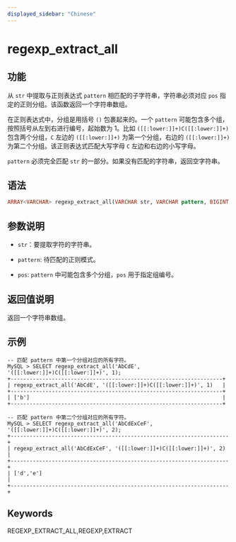 ```yaml
---
displayed_sidebar: "Chinese"
---
```


# regexp_extract_all

## 功能

从 `str` 中提取与正则表达式 `pattern` 相匹配的子字符串，字符串必须对应 `pos` 指定的正则分组。该函数返回一个字符串数组。

在正则表达式中，分组是用括号 `()` 包裹起来的。一个 `pattern` 可能包含多个组，按照括号从左到右进行编号，起始数为 1。比如 `([[:lower:]]+)C([[:lower:]]+)` 包含两个分组，`C` 左边的 `([[:lower:]]+)` 为第一个分组，右边的 `([[:lower:]]+)` 为第二个分组。该正则表达式匹配大写字母 `C` 左边和右边的小写字母。

`pattern` 必须完全匹配 `str` 的一部分。如果没有匹配的字符串，返回空字符串。

## 语法

```Haskell
ARRAY<VARCHAR> regexp_extract_all(VARCHAR str, VARCHAR pattern, BIGINT pos)
```

## 参数说明

- `str`：要提取字符的字符串。

- `pattern`: 待匹配的正则模式。

- `pos`: `pattern` 中可能包含多个分组，`pos` 用于指定组编号。

## 返回值说明

返回一个字符串数组。

## 示例

```Plain Text
-- 匹配 pattern 中第一个分组对应的所有字符。
MySQL > SELECT regexp_extract_all('AbCdE', '([[:lower:]]+)C([[:lower:]]+)', 1);
+-------------------------------------------------------------------+
| regexp_extract_all('AbCdE', '([[:lower:]]+)C([[:lower:]]+)', 1)   |
+-------------------------------------------------------------------+
| ['b']                                                             |
+-------------------------------------------------------------------+

-- 匹配 pattern 中第二个分组对应的所有字符。
MySQL > SELECT regexp_extract_all('AbCdExCeF', '([[:lower:]]+)C([[:lower:]]+)', 2);
+---------------------------------------------------------------------+
| regexp_extract_all('AbCdExCeF', '([[:lower:]]+)C([[:lower:]]+)', 2) |
+---------------------------------------------------------------------+
| ['d','e']                                                           |
+---------------------------------------------------------------------+
```

## Keywords

REGEXP_EXTRACT_ALL,REGEXP,EXTRACT
